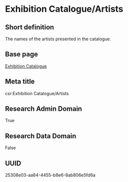 # Exhibition Catalogue/Artists
## Short definition
The names of the artists presented in the catalogue.
## Base page
[Exhibition Catalogue](https://github.com/EuroCRIS/CASRAI-Dictionairies/blob/main/Objects/Exhibition%20Catalogue.md)
## Meta title
csr:Exhibition Catalogue/Artists
## Research Admin Domain
True
## Research Data Domain
False
## UUID
25308e03-aa84-4455-b8e6-8ab806e5fd6a
